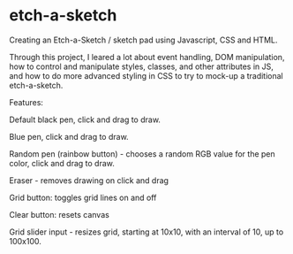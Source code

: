 # etch-a-sketch
Creating an Etch-a-Sketch / sketch pad using Javascript, CSS and HTML.

Through this project, I leared a lot about event handling, DOM manipulation, how to control and manipulate styles, classes, and other attributes in JS, and how to do more advanced styling in CSS to try to mock-up a traditional etch-a-sketch. 

Features: 

Default black pen, click and drag to draw. 

Blue pen, click and drag to draw. 

Random pen (rainbow button) - chooses a random RGB value for the pen color, click and drag to draw. 

Eraser - removes drawing on click and drag 

Grid button: toggles grid lines on and off 

Clear button: resets canvas

Grid slider input - resizes grid, starting at 10x10, with an interval of 10, up to 100x100. 

